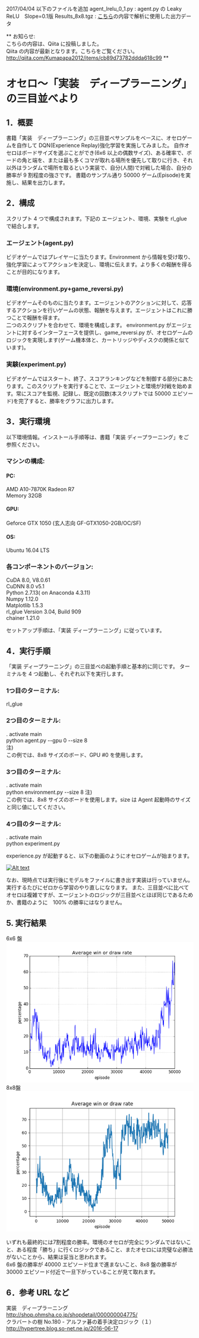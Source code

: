 2017/04/04
以下のファイルを追加
agent_lrelu_0_1.py : agent.py の Leaky ReLU　Slope=0.1版
Results_8x8.tgz : [こちら](http://qiita.com/Kumapapa2012/items/9cec4e6d2c935d11f108#_reference-262ffd9ab991216f866e)の内容で解析に使用した出力データ

**
お知らせ:  
こちらの内容は、Qiita に投稿しました。  
Qiita の内容が最新となります。こちらをご覧ください。
http://qiita.com/Kumapapa2012/items/cb89d73782ddda618c99
**

# オセロ〜「実装　ディープラーニング」の三目並べより

## 1．概要
書籍「実装　ディープラーニング」の三目並べサンプルをベースに、オセロゲームを自作して DQN(Experience Replay)強化学習を実施してみました。
自作オセロはボードサイズを選ぶことができ(6x6 以上の偶数サイズ)、ある確率で、ボードの角と端を、または最も多くコマが取れる場所を優先して取りに行き、それ以外はランダムで場所を取るという実装で、自分(人間)で対戦した場合、自分の勝率が 9 割程度の強さです。
書籍のサンプル通り 50000 ゲーム(Episode)を実施し、結果を出力します。

## 2．構成
スクリプト 4 つで構成されます。下記の エージェント、環境、実験を rl_glue で結合します。

### エージェント(agent.py)
ビデオゲームではプレイヤーに当たります。Environment から情報を受け取り、強化学習によってアクションを決定し、環境に伝えます。より多くの報酬を得ることが目的になります。

### 環境(environment.py+game_reversi.py)
ビデオゲームそのものに当たります。エージェントのアクションに対して、応答するアクションを行いゲームの状態、報酬を与えます。エージェントはこれに勝つことで報酬を得ます。  
二つのスクリプトを合わせて、環境を構成します。 environment.py がエージェントに対するインターフェースを提供し、game_reversi.py が、オセロゲームのロジックを実現します(ゲーム機本体と、カートリッジやディスクの関係と似ています)。

### 実験(experiment.py)
ビデオゲームではスタート、終了、スコアランキングなどを制御する部分にあたります。このスクリプトを実行することで、エージェントと環境が対戦を始めます。常にスコアを監視、記録し、既定の回数(本スクリプトでは 50000 エピソード)を完了すると、勝率をグラフに出力します。

## 3．実行環境
以下環境情報。インストール手順等は、書籍「実装 ディープラーニング」をご参照ください。
### マシンの構成:
#### PC:
AMD A10-7870K Radeon R7  
Memory 32GB
#### GPU:
Geforce GTX 1050 (玄人志向 GF-GTX1050-2GB/OC/SF)
#### OS:
Ubuntu 16.04 LTS
### 各コンポーネントのバージョン:
CuDA 8.0, V8.0.61   
CuDNN 8.0 v5.1  
Python 2.7.13( on Anaconda 4.3.11)  
Numpy 1.12.0  
Matplotlib 1.5.3  
rl_glue Version 3.04, Build 909  
chainer 1.21.0

セットアップ手順は、「実装 ディープラーニング」に従っています。

## 4．実行手順  
「実装 ディープラーニング」の三目並べの起動手順と基本的に同じです。
ターミナルを 4 つ起動し、それぞれ以下を実行します。  
### 1つ目のターミナル:  
rl_glue  
### 2つ目のターミナル:  
. activate main  
python agent.py --gpu 0 --size 8  
注)  
この例では、8x8 サイズのボード、GPU &#35;0 を使用します。  

### 3つ目のターミナル:  
. activate main  
python environment.py --size 8
注)  
この例では、8x8 サイズのボードを使用します。size は Agent 起動時のサイズと同じ値にしてください。
### 4つ目のターミナル:  
. activate main  
python experiment.py  

experience.py が起動すると、以下の動画のようにオセロゲームが始まります。  

[![Alt text](https://img.youtube.com/vi/qwigP7s1PU4/0.jpg)](https://www.youtube.com/watch?v=qwigP7s1PU4)

なお、現時点では実行後にモデルをファイルに書き出す実装は行っていません。実行するたびにゼロから学習のやり直しになります。
また、三目並べに比べてオセロは複雑ですが、エージェントのロジックが三目並べとほぼ同じであるためか、書籍のように　100% の勝率にはなりません。

## 5. 実行結果
6x6 盤
![](img/percentages6x6.png)  
8x8盤
![](img/percentages8x8.png)  

いずれも最終的には7割程度の勝率。環境のオセロが完全にランダムではないこと、ある程度「勝ち」に行くロジックであること、またオセロには完璧な必勝法がないことから、結果は妥当と思われます。  
6x6 盤の勝率が 40000 エピソード位まで進まないこと、8x8 盤の勝率が 30000 エピソード付近で一旦下がっていることが見て取れます。


## 6．参考 URL など
実装　ディープラーニング  
http://shop.ohmsha.co.jp/shopdetail/000000004775/  
クラバートの樹 No.180 - アルファ碁の着手決定ロジック（１）  
http://hypertree.blog.so-net.ne.jp/2016-06-17  
